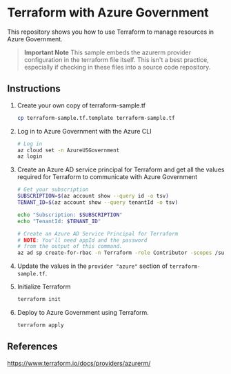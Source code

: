 # Terraform with Azure Government
This repository shows you how to use Terraform to manage resources in Azure Government.

> **Important Note**
> This sample embeds the azurerm provider configuration in the terraform file itself.
> This isn't a best practice, especially if checking in these files into a source code repository.

## Instructions

1. Create your own copy of terraform-sample.tf

    ```bash
    cp terraform-sample.tf.template terraform-sample.tf
    ```

1. Log in to Azure Government with the Azure CLI 

    ```bash
    # Log in
    az cloud set -n AzureUSGovernment
    az login
    ```

1. Create an Azure AD service principal for Terraform and get all the values required for Terraform to communicate with Azure Government

    ```bash
    # Get your subscription
    SUBSCRIPTION=$(az account show --query id -o tsv)
    TENANT_ID=$(az account show --query tenantId -o tsv)

    echo "Subscription: $SUBSCRIPTION"
    echo "TenantId: $TENANT_ID"

    # Create an Azure AD Service Principal for Terraform
    # NOTE: You'll need appId and the password
    # from the output of this command.
    az ad sp create-for-rbac -n Terraform -role Contributor -scopes /subscriptions/$SUBSCRIPTION
    ```

1. Update the values in the `provider "azure"` section of `terraform-sample.tf`.

1. Initialize Terraform

    ```bash
    terraform init
    ```

1. Deploy to Azure Government using Terraform.

    ```bash
    terraform apply
    ```

## References

https://www.terraform.io/docs/providers/azurerm/